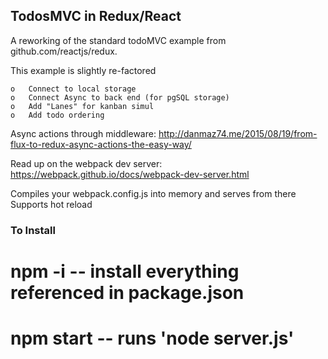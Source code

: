 ## TodosMVC in Redux/React

A reworking of the standard todoMVC example from github.com/reactjs/redux.


This example is slightly re-factored

	o	Connect to local storage
	o	Connect Async to back end (for pgSQL storage)
	o	Add "Lanes" for kanban simul
	o	Add todo ordering
	

Async actions through middleware:
http://danmaz74.me/2015/08/19/from-flux-to-redux-async-actions-the-easy-way/

Read up on the webpack dev server:
https://webpack.github.io/docs/webpack-dev-server.html

Compiles your webpack.config.js into memory and serves from there
Supports hot reload



### To Install
# npm -i       -- install everything referenced in package.json
# npm start    -- runs 'node server.js'